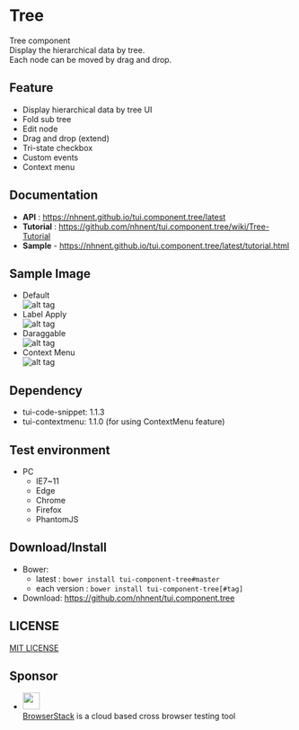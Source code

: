 Tree
===============
Tree component<br>
Display the hierarchical data by tree.<br>
Each node can be moved by drag and drop.

## Feature
* Display hierarchical data by tree UI
* Fold sub tree
* Edit node
* Drag and drop (extend)
* Tri-state checkbox
* Custom events
* Context menu

## Documentation
* **API** : https://nhnent.github.io/tui.component.tree/latest
* **Tutorial** : https://github.com/nhnent/tui.component.tree/wiki/Tree-Tutorial
* **Sample** - https://nhnent.github.io/tui.component.tree/latest/tutorial.html

## Sample Image
* Default<br>
![alt tag](https://nhnent.github.io/tui.component.tree/tree.png)<br>
* Label Apply<br>
![alt tag](https://nhnent.github.io/tui.component.tree/tree_edit.png)<br>
* Daraggable<br>
![alt tag](https://cloud.githubusercontent.com/assets/18183560/15561914/85815950-2335-11e6-908e-ee6035b17f73.png)<br>
* Context Menu<br>
![alt tag](https://cloud.githubusercontent.com/assets/18183560/15561915/8582a616-2335-11e6-9e25-8b521e11292b.png)<br>

## Dependency
* tui-code-snippet: 1.1.3
* tui-contextmenu: 1.1.0 (for using ContextMenu feature)

## Test environment
* PC
    * IE7~11
    * Edge
    * Chrome
    * Firefox
    * PhantomJS

## Download/Install
* Bower:
   * latest : `bower install tui-component-tree#master`
   * each version : `bower install tui-component-tree[#tag]`
* Download: https://github.com/nhnent/tui.component.tree

## LICENSE
[MIT LICENSE](LICENSE)

## Sponsor
* <img src="https://cloud.githubusercontent.com/assets/12269563/12287774/8cf4d2c0-ba12-11e5-9fa8-0a9c452cca05.png" height="30"><br>
 [BrowserStack](https://www.browserstack.com/) is a cloud based cross browser testing tool
